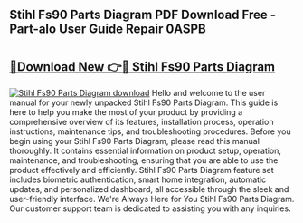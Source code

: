 ## Stihl Fs90 Parts Diagram PDF Download Free - Part-alo User Guide Repair 0ASPB

# <h2><a href="http://dfmiy7.blite.top/?on=Stihl+Fs90+Parts+Diagram">🔗Download New 👉🔴 Stihl Fs90 Parts Diagram</a></h2>

[![Stihl Fs90 Parts Diagram download](https://i.imgur.com/lujVjoI.png)](http://dfmiy7.blite.top/?on=Stihl+Fs90+Parts+Diagram)
Hello and welcome to the user manual for your newly unpacked Stihl Fs90 Parts Diagram. This guide is here to help you make the most of your product by providing a comprehensive overview of its features, installation process, operation instructions, maintenance tips, and troubleshooting procedures. Before you begin using your Stihl Fs90 Parts Diagram, please read this manual thoroughly. It contains essential information on product setup, operation, maintenance, and troubleshooting, ensuring that you are able to use the product effectively and efficiently. Stihl Fs90 Parts Diagram feature set includes biometric authentication, smart home integration, automatic updates, and personalized dashboard, all accessible through the sleek and user-friendly interface. We're Always Here for You Stihl Fs90 Parts Diagram. Our customer support team is dedicated to assisting you with any inquiries.
